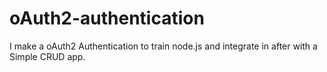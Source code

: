 # oAuth2-authentication
I make a oAuth2 Authentication to train node.js and integrate in after with a Simple CRUD app.
